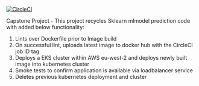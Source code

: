 [![CircleCI](https://circleci.com/gh/sabs3/capstoneproject/tree/main.svg?style=svg)](https://circleci.com/gh/sabs3/capstoneproject/tree/main)

Capstone Project - This project recycles Sklearn mlmodel prediction code with added below functionality:

1) Lints over Dockerfile prior to Image build
2) On successful lint, uploads latest image to docker hub with the CircleCI job ID tag
3) Deploys a EKS cluster within AWS eu-west-2 and deploys newly built image into kubernetes cluster
4) Smoke tests to confirm application is available via loadbalancer service
5) Deletes previous kubernetes deployment and cluster